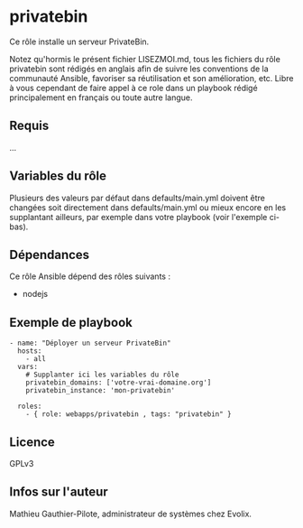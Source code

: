 privatebin
=========

Ce rôle installe un serveur PrivateBin. 

Notez qu'hormis le présent fichier LISEZMOI.md, tous les fichiers du rôle privatebin sont rédigés en anglais afin de suivre les conventions de la communauté Ansible, favoriser sa réutilisation et son amélioration, etc. Libre à vous cependant de faire appel à ce role dans un playbook rédigé principalement en français ou toute autre langue.

Requis
------

...

Variables du rôle
-----------------

Plusieurs des valeurs par défaut dans defaults/main.yml doivent être changées soit directement dans defaults/main.yml ou mieux encore en les supplantant ailleurs, par exemple dans votre playbook (voir l'exemple ci-bas).

Dépendances
------------

Ce rôle Ansible dépend des rôles suivants :

- nodejs

Exemple de playbook
-------------------

```
- name: "Déployer un serveur PrivateBin"
  hosts: 
    - all
  vars:
    # Supplanter ici les variables du rôle
    privatebin_domains: ['votre-vrai-domaine.org']
    privatebin_instance: 'mon-privatebin'

  roles:
    - { role: webapps/privatebin , tags: "privatebin" }
```

Licence
-------

GPLv3

Infos sur l'auteur
------------------

Mathieu Gauthier-Pilote, administrateur de systèmes chez Evolix.
